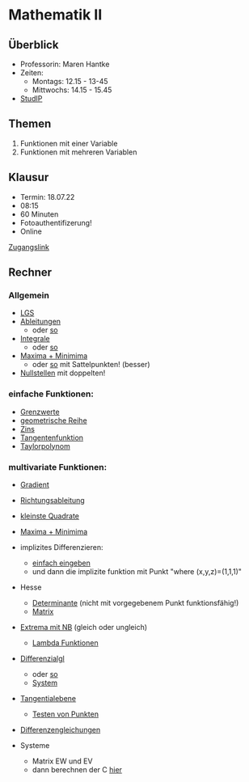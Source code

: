 # Mathematik II

## Überblick

* Professorin: Maren Hantke
* Zeiten:
  * Montags: 12.15 - 13-45
  * Mittwochs: 14.15 - 15.45
* [StudIP](https://studip.uni-halle.de/dispatch.php/course/details?sem_id=7e2c18c237b3a6fef0031032bf5115e3)

## Themen

1. Funktionen mit einer Variable
2. Funktionen mit mehreren Variablen

## Klausur

* Termin: 18.07.22
* 08:15
* 60 Minuten
* Fotoauthentifizerung!
* Online

[Zugangslink](https://exam.itz.uni-halle.de/goto.php?target=crs_15621&client_id=exam)
## Rechner

### Allgemein
- [LGS](https://www.wolframalpha.com/input?i=systems+of+equations+calculator&assumption=%7B%22F%22%2C+%22SolveSystemOf3EquationsCalculator%22%2C+%22equation1%22%7D+-%3E%22a+%2B+x+-+3+y+%2B+z+%3D+2%22&assumption=%22FSelect%22+-%3E+%7B%7B%22SolveSystemOf2EquationsCalculator%22%7D%7D&assumption=%7B%22F%22%2C+%22SolveSystemOf3EquationsCalculator%22%2C+%22equation2%22%7D+-%3E%22-5+a+%2B+3+x+-+4+y+%2B+z+%3D+0%22&assumption=%7B%22F%22%2C+%22SolveSystemOf3EquationsCalculator%22%2C+%22equation3%22%7D+-%3E%22a+%2B+2+y+-+z+%3D+1%22)
- [Ableitungen](https://www.wolframalpha.com/input?i2d=true&i=first+derivative+of+f%5C%2840%29x%5C%2841%29+%3D+%5C%2840%29Divide%5B1%2C2%5D%5C%2841%29x+Divide%5B%5C%2840%29x-1%5C%2841%29%2C%5C%2840%29x%2B2%5C%2841%29%5D)
    - oder [so](https://www.wolframalpha.com/input?i=first+derivative&assumption=%7B%22C%22%2C+%22first+derivative%22%7D+-%3E+%7B%22Calculator%22%7D&assumption=%7B%22F%22%2C+%22Derivative%22%2C+%22derivativefunction%22%7D+-%3E%22xe%5Ex%22)
- [Integrale](https://www.wolframalpha.com/input?i=definite+integral&assumption=%7B%22F%22%2C+%22DefiniteIntegralCalculator%22%2C+%22variable%22%7D+-%3E%22y%22&assumption=%7B%22F%22%2C+%22DefiniteIntegralCalculator%22%2C+%22rangestart%22%7D+-%3E%22y%5E2%22&assumption=%7B%22C%22%2C+%22definite+integral%22%7D+-%3E+%7B%22Calculator%22%7D&assumption=%7B%22F%22%2C+%22DefiniteIntegralCalculator%22%2C+%22integrand%22%7D+-%3E%22f%28t%29-g%28t%29%22&assumption=%7B%22F%22%2C+%22DefiniteIntegralCalculator%22%2C+%22rangeend%22%7D+-%3E%22-y%22)
    - oder [so](https://www.wolframalpha.com/input?i2d=true&i=D%5BIntegrate%5Bf%5C%2840%29t%5C%2841%29-g%5C%2840%29t%5C%2841%29%2C%7Bt%2C-y%2CPower%5By%2C2%5D%7D%5D%2Cy%5D)
- [Maxima + Minimima](https://www.wolframalpha.com/input?i=maxima+and+minima&assumption=%7B%22C%22%2C+%22maxima+and+minima%22%7D+-%3E+%7B%22Calculator%22%7D&assumption=%7B%22F%22%2C+%22GlobalExtremaCalculator%22%2C+%22curvefunction%22%7D+-%3E%22-x%5E3%2B6x%5E2-9x%2B1%22)
    - oder [so](https://www.wolframalpha.com/input?i=stationary+point+calculator&assumption=%7B%22F%22%2C+%22StationaryPointsCalculator%22%2C+%22curvefunction%22%7D+-%3E%22x%5E3%2By%5E3-3xy%22) mit Sattelpunkten! (besser)
- [Nullstellen](https://www.wolframalpha.com/input?i=zero+of+y%5E3+%2B+3+y%5E2+-4+%3D+0) mit doppelten!

### einfache Funktionen:
- [Grenzwerte](https://www.wolframalpha.com/input?i=limit+calculator&assumption=%7B%22F%22%2C+%22Limit%22%2C+%22limit%22%7D+-%3E%22infinity%22&assumption=%7B%22F%22%2C+%22Limit%22%2C+%22limitfunction%22%7D+-%3E%22%28n%5E2%2B7n%5E3%29+%2F+%28n%5E4%2B2%29+%22)
- [geometrische Reihe](https://www.wolframalpha.com/input?i=geometric+series&assumption=%7B%22F%22%2C+%22Sum%22%2C+%22sumlowerlimit%22%7D+-%3E%220%22&assumption=%7B%22C%22%2C+%22geometric+series%22%7D+-%3E+%7B%22Calculator%22%7D&assumption=%7B%22F%22%2C+%22Sum%22%2C+%22sumfunction%22%7D+-%3E%221%2F%283%5Ex%29%22&assumption=%7B%22F%22%2C+%22Sum%22%2C+%22sumupperlimit2%22%7D+-%3E%22infinity%22)
- [Zins](https://www.wolframalpha.com/input?i=interest+calculator&assumption=%7B%22FS%22%7D+-%3E+%7B%7B%22PresentValueFutureValue%22%2C+%22i%22%7D%7D&assumption=%22FSelect%22+-%3E+%7B%7B%22PresentValueFutureValue%22%7D%7D&assumption=%7B%22F%22%2C+%22PresentValueFutureValue%22%2C+%22PV%22%7D+-%3E%221+euro%22&assumption=%7B%22F%22%2C+%22PresentValueFutureValue%22%2C+%22FV%22%7D+-%3E%222+euros%22&assumption=%7B%22F%22%2C+%22PresentValueFutureValue%22%2C+%22n%22%7D+-%3E%2225%22)
- [Tangentenfunktion](https://www.wolframalpha.com/input?i=find+equation+of+the+tangent+line&assumption=%7B%22F%22%2C+%22TangentLineCalculator%22%2C+%22p%22%7D+-%3E%221%22&assumption=%7B%22F%22%2C+%22TangentLineCalculator%22%2C+%22curvefunction%22%7D+-%3E%22%28x-1%29%5E2+%2B+e%5E%282%28x-1%29%29%22)
- [Taylorpolynom](https://www.wolframalpha.com/input?i=Taylor+polynomial&assumption=%7B%22C%22%2C+%22Taylor+polynomial%22%7D+-%3E+%7B%22Calculator%22%7D&assumption=%7B%22F%22%2C+%22TaylorSeries%22%2C+%22taylorFunction%22%7D+-%3E%22%281%2Bx%29%5E%281%2F2%29%22&assumption=%7B%22F%22%2C+%22TaylorSeries%22%2C+%22taylorPoint%22%7D+-%3E%220%22)

### multivariate Funktionen:
- [Gradient](https://www.wolframalpha.com/input?i=grad+sin%28x%5E2+y%29)
- [Richtungsableitung](https://www.wolframalpha.com/input?i=directional+derivative+of+x%5E2+y%2By%5E2+in+direction+%282%2C1%29+at+point+%281%2C+1%29)
- [kleinste Quadrate](https://www.wolframalpha.com/input?i=regression+linear&assumption=%7B%22F%22%2C+%22LinearFitCalculator%22%2C+%22data%22%7D+-%3E%22%7B%7B-1%2C-1%7D%2C+%7B0%2C2%7D+%2C+%7B1%2C1%7D+%2C+%7B2%2C4%7D%7D%22)
- [Maxima + Minimima](https://www.wolframalpha.com/input?i=maxima+and+minima&assumption=%7B%22C%22%2C+%22maxima+and+minima%22%7D+-%3E+%7B%22Calculator%22%7D&assumption=%7B%22F%22%2C+%22GlobalExtremaCalculator%22%2C+%22curvefunction%22%7D+-%3E%22-x%5E3%2B6x%5E2-9x%2B1%22)
- implizites Differenzieren:
    -  [einfach eingeben](https://www.wolframalpha.com/input?i2d=true&i=+ln+%5C%2840%29x%2Bz%5C%2841%29+-+Divide%5Bxy%2Cz%5D+%2B+1+%3D+0)
    -  und dann die implizite funktion mit Punkt "where (x,y,z)=(1,1,1)"
- Hesse
    - [Determinante](https://www.wolframalpha.com/input?i2d=true&i=hessian+of+12Power%5Bx%2CDivide%5B1%2C2%5D%5DPower%5By%2CDivide%5B1%2C4%5D%5D-3x-y) (nicht mit vorgegebenem Punkt funktionsfähig!)
    - [Matrix](https://www.wolframalpha.com/input/?i=Hessian+matrix+4x%5E2+-+y%5E3&lk=3)
- [Extrema mit NB](https://www.wolframalpha.com/input?i=extrema+%5B%7Bx+y%2C+x%5E2%2F2%5E2+%2B+y%5E2-1%3D0%7D%2C%7Bx%2Cy%7D%5D) (gleich oder ungleich)
    - [Lambda Funktionen](https://www.wolframalpha.com/input?i=partial%5BL%3Dsqrt%28x%29%2By%2Bz%28c-x-4y%29%2Cy%5D)
- [Differenzialgl](https://www.wolframalpha.com/input?i=dsolve%5B%7By%27%28t%29+%3D+-%281%2Ft%29*+y+%2B3t%7D%2C+y%281%29+%3D+%283%2F2%29%5D)
    - oder [so](https://www.wolframalpha.com/input?i=y%27%27+%2B+2y%27+-+3y+%3D+t%2B2)
    - [System](https://www.symbolab.com/solver/ordinary-differential-equation-calculator/y'%20%3D%20%5Cbegin%7Bpmatrix%7D2%261%5C%5C%20%203%264%5Cend%7Bpmatrix%7Dy?or=input)
- [Tangentialebene](https://www.wolframalpha.com/input?i=tangent+plane&assumption=%7B%22C%22%2C+%22tangent+plane%22%7D+-%3E+%7B%22Calculator%22%7D&assumption=%7B%22F%22%2C+%22TangentPlaneCalculator%22%2C+%22curvefunction%22%7D+-%3E%22x%5E3-12xy%2B8y%5E3%22&assumption=%7B%22F%22%2C+%22TangentPlaneCalculator%22%2C+%22p%22%7D+-%3E%22%281%3B2%29%22)
    - [Testen von Punkten](https://www.wolframalpha.com/input?i=evaluate++f%28x%2Cy%29+%3D+-21+x+%2B+84+y+-+106+at+x%3D0+and+y+%3D+1)
- [Differenzengleichungen](https://www.wolframalpha.com/input?i=rsolve%5B%7Ba%5Bn%2B1%5D+-+2+a%5Bn%5D+%3D%3D+1%2C+a%5B0%5D+%3D%3D1%7D%2Ca%5Bn%5D%2C+n%5D)



- Systeme
    - Matrix EW und EV
    - dann berechnen der C [hier](https://www.wolframalpha.com/input?i2d=true&i=c+Power%5Be%2C3t%5D+%7B%7B1%7D%2C%7B1%7D%7D%2Bd+Power%5Be%2C-t%5D+%7B%7B-1%7D%2C%7B1%7D%7D%3D%7B%7B1%7D%2C%7B2%7D%7D+with+t%3D0)



